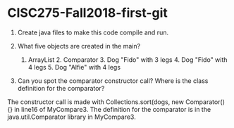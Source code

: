 # CISC275-Fall2018-first-git
1. Create java files to make this code compile and run.

2. What five objects are created in the main?
    1. ArrayList 2. Comparator 3. Dog "Fido" with 3 legs 4. Dog "Fido" with 4 legs 5. Dog "Alfie" with 4 legs

3. Can you spot the comparator constructor call? Where is the class definition for the comparator?

The constructor call is made with Collections.sort(dogs, new Comparator(){} in line16 of MyCompare3.
The definition for the comparator is in the java.util.Comparator library in MyCompare3.
